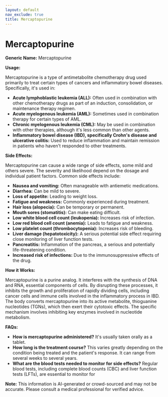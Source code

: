 ```yaml
---
layout: default
nav_exclude: true
title: Mercaptopurine
---
```


# Mercaptopurine

**Generic Name:** Mercaptopurine

**Usage:**

Mercaptopurine is a type of antimetabolite chemotherapy drug used primarily to treat certain types of cancers and inflammatory bowel diseases.  Specifically, it's used in:

* **Acute lymphoblastic leukemia (ALL):** Often used in combination with other chemotherapy drugs as part of an induction, consolidation, or maintenance therapy regimen.
* **Acute myelogenous leukemia (AML):**  Sometimes used in combination therapy for certain types of AML.
* **Chronic myelogenous leukemia (CML):**  May be used in combination with other therapies, although it's less common than other agents.
* **Inflammatory bowel disease (IBD), specifically Crohn's disease and ulcerative colitis:** Used to reduce inflammation and maintain remission in patients who haven't responded to other treatments.


**Side Effects:**

Mercaptopurine can cause a wide range of side effects, some mild and others severe.  The severity and likelihood depend on the dosage and individual patient factors.  Common side effects include:

* **Nausea and vomiting:**  Often manageable with antiemetic medications.
* **Diarrhea:**  Can be mild to severe.
* **Loss of appetite:** Leading to weight loss.
* **Fatigue and weakness:**  Commonly experienced during treatment.
* **Hair loss (alopecia):**  Can be temporary or permanent.
* **Mouth sores (stomatitis):**  Can make eating difficult.
* **Low white blood cell count (leukopenia):** Increases risk of infection.
* **Low red blood cell count (anemia):** Leads to fatigue and weakness.
* **Low platelet count (thrombocytopenia):** Increases risk of bleeding.
* **Liver damage (hepatotoxicity):**  A serious potential side effect requiring close monitoring of liver function tests.
* **Pancreatitis:** Inflammation of the pancreas, a serious and potentially life-threatening condition.
* **Increased risk of infections:** Due to the immunosuppressive effects of the drug.


**How it Works:**

Mercaptopurine is a purine analog.  It interferes with the synthesis of DNA and RNA, essential components of cells.  By disrupting these processes, it inhibits the growth and proliferation of rapidly dividing cells, including cancer cells and immune cells involved in the inflammatory process in IBD.  The body converts mercaptopurine into its active metabolite, thioguanine nucleotides (TGNs), which then exert their cytotoxic effects.  The specific mechanism involves inhibiting key enzymes involved in nucleotide metabolism.


**FAQs:**

* **How is mercaptopurine administered?** It's usually taken orally as a tablet.
* **How long is the treatment course?** This varies greatly depending on the condition being treated and the patient's response. It can range from several weeks to several years.
* **What are the blood tests needed to monitor for side effects?** Regular blood tests, including complete blood counts (CBC) and liver function tests (LFTs), are essential to monitor for

**Note:** This information is AI-generated or crowd-sourced and may not be accurate. Please consult a medical professional for verified advice.